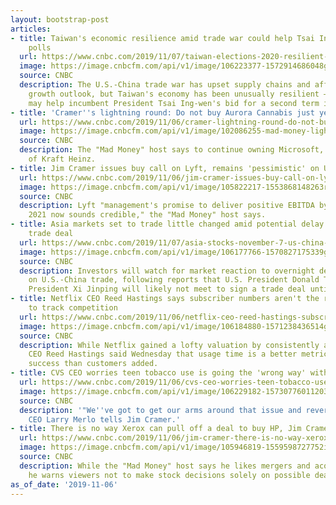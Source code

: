 ```yaml
---
layout: bootstrap-post
articles:
- title: Taiwan's economic resilience amid trade war could help Tsai Ing-wen in upcoming
    polls
  url: https://www.cnbc.com/2019/11/07/taiwan-elections-2020-resilient-economy-amid-us-china-war-helps-tsai.html
  image: https://image.cnbcfm.com/api/v1/image/106223377-1572914686048gettyimages-474032564.jpeg?v=1572924742
  source: CNBC
  description: The U.S.-China trade war has upset supply chains and affected the global
    growth outlook, but Taiwan's economy has been unusually resilient — a factor that
    may help incumbent President Tsai Ing-wen's bid for a second term in January polls.
- title: 'Cramer''s lightning round: Do not buy Aurora Cannabis just yet'
  url: https://www.cnbc.com/2019/11/06/cramer-lightning-round-do-not-buy-aurora-cannabis-just-yet.html
  image: https://image.cnbcfm.com/api/v1/image/102086255-mad-money-lightning.jpg?v=1510939612
  source: CNBC
  description: The "Mad Money" host says to continue owning Microsoft, but back out
    of Kraft Heinz.
- title: Jim Cramer issues buy call on Lyft, remains 'pessimistic' on Uber
  url: https://www.cnbc.com/2019/11/06/jim-cramer-issues-buy-call-on-lyft-remains-pessimistic-on-uber.html
  image: https://image.cnbcfm.com/api/v1/image/105822217-1553868148263rts2ffzg.jpg?v=1573078117
  source: CNBC
  description: Lyft "management's promise to deliver positive EBITDA by the end of
    2021 now sounds credible," the "Mad Money" host says.
- title: Asia markets set to trade little changed amid potential delay in US-China
    trade deal
  url: https://www.cnbc.com/2019/11/07/asia-stocks-november-7-us-china-trade-earnings-currencies.html
  image: https://image.cnbcfm.com/api/v1/image/106177766-1570827175339gettyimages-1175349561.jpeg?v=1573082729
  source: CNBC
  description: Investors will watch for market reaction to overnight developments
    on U.S.-China trade, following reports that U.S. President Donald Trump and Chinese
    President Xi Jinping will likely not meet to sign a trade deal until December.
- title: Netflix CEO Reed Hastings says subscriber numbers aren't the right metric
    to track competition
  url: https://www.cnbc.com/2019/11/06/netflix-ceo-reed-hastings-subscriber-numbers-are-not-that-important.html
  image: https://image.cnbcfm.com/api/v1/image/106184880-1571238436514gettyimages-1179797765.jpeg?v=1571238488
  source: CNBC
  description: While Netflix gained a lofty valuation by consistently adding subscribers,
    CEO Reed Hastings said Wednesday that usage time is a better metric of competitive
    success than customers added.
- title: CVS CEO worries teen tobacco use is going the 'wrong way' with vaping crisis
  url: https://www.cnbc.com/2019/11/06/cvs-ceo-worries-teen-tobacco-use-is-going-wrong-way-with-vaping-crisis.html
  image: https://image.cnbcfm.com/api/v1/image/106229182-15730776011203l8a9990r.jpg?v=1573077637
  source: CNBC
  description: '"We''ve got to get our arms around that issue and reverse that trend,"
    CEO Larry Merlo tells Jim Cramer.'
- title: There is no way Xerox can pull off a deal to buy HP, Jim Cramer says
  url: https://www.cnbc.com/2019/11/06/jim-cramer-there-is-no-way-xerox-can-pull-off-deal-to-buy-hp.html
  image: https://image.cnbcfm.com/api/v1/image/105946819-1559598727752img_6289rr.jpg?v=1559598752
  source: CNBC
  description: While the "Mad Money" host says he likes mergers and acquisitions,
    he warns viewers not to make stock decisions solely on possible deals.
as_of_date: '2019-11-06'
---
```


